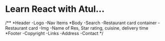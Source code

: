 # Learn React with Atul...


/**
*Header
    -Logo
    -Nav Items
*Body
    -Search 
    -Restaurant card container
        -Restaurant card
            -Img
            -Name of Res, Star rating, cuisine, delivery time
*Footer
    -Copyright
    -Links
    -Address
    -Contact
*/